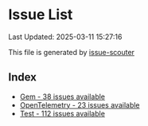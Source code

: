 # Issue List

Last Updated: 2025-03-11 15:27:16

This file is generated by [issue-scouter](https://github.com/ymtdzzz/issue-scouter)

## Index

- [Gem - 38 issues available](./issues/Gem.md)
- [OpenTelemetry - 23 issues available](./issues/OpenTelemetry.md)
- [Test - 112 issues available](./issues/Test.md)
